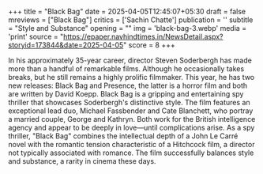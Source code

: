 +++
title = "Black Bag"
date = 2025-04-05T12:45:07+05:30
draft = false
mreviews = ["Black Bag"]
critics = ['Sachin Chatte']
publication = ''
subtitle = "Style and Substance"
opening = ""
img = 'black-bag-3.webp'
media = 'print'
source = "https://epaper.navhindtimes.in/NewsDetail.aspx?storyid=173844&date=2025-04-05"
score = 8
+++

In his approximately 35-year career, director Steven Soderbergh has made more than a handful of remarkable films. Although he occasionally takes breaks, but he still remains a highly prolific filmmaker. This year, he has two new releases: Black Bag and Presence, the latter is a horror film and both are written by David Koepp. Black Bag is a gripping and entertaining spy thriller that showcases Soderbergh's distinctive style. The film features an exceptional lead duo, Michael Fassbender and Cate Blanchett, who portray a married couple, George and Kathryn. Both work for the British intelligence agency and appear to be deeply in love—until complications arise. As a spy thriller, "Black Bag" combines the intellectual depth of a John Le Carré novel with the romantic tension characteristic of a Hitchcock film, a director not typically associated with romance. The film successfully balances style and substance, a rarity in cinema these days.
